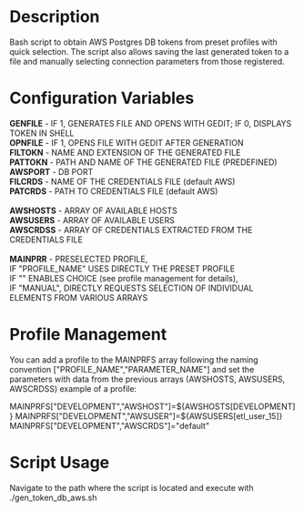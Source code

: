 # Description

Bash script to obtain AWS Postgres DB tokens from preset profiles with quick selection.
The script also allows saving the last generated token to a file and manually selecting connection parameters from those registered.

# Configuration Variables

<b>GENFILE</b>  -  IF 1, GENERATES FILE AND OPENS WITH GEDIT; IF 0, DISPLAYS TOKEN IN SHELL
</br><b>OPNFILE</b>  -  IF 1, OPENS FILE WITH GEDIT AFTER GENERATION
</br><b>FILTOKN</b>  -  NAME AND EXTENSION OF THE GENERATED FILE
</br><b>PATTOKN</b>  -  PATH AND NAME OF THE GENERATED FILE (PREDEFINED)
</br><b>AWSPORT</b>  -  DB PORT
</br><b>FILCRDS</b>  -  NAME OF THE CREDENTIALS FILE (default AWS)
</br><b>PATCRDS</b>  -  PATH TO CREDENTIALS FILE (default AWS)
</br>
</br><b>AWSHOSTS</b> -  ARRAY OF AVAILABLE HOSTS 
</br><b>AWSUSERS</b> -  ARRAY OF AVAILABLE USERS 
</br><b>AWSCRDSS</b> -  ARRAY OF CREDENTIALS EXTRACTED FROM THE CREDENTIALS FILE
</br>
</br><b>MAINPRR</b>  -  PRESELECTED PROFILE,
</br>                  IF "PROFILE_NAME" USES DIRECTLY THE PRESET PROFILE
</br>                  IF "" ENABLES CHOICE (see profile management for details),
</br>                  IF "MANUAL", DIRECTLY REQUESTS SELECTION OF INDIVIDUAL ELEMENTS FROM VARIOUS ARRAYS
                  
# Profile Management

You can add a profile to the MAINPRFS array following the naming convention ["PROFILE_NAME","PARAMETER_NAME"]
and set the parameters with data from the previous arrays (AWSHOSTS, AWSUSERS, AWSCRDSS)
example of a profile:

MAINPRFS["DEVELOPMENT","AWSHOST"]=${AWSHOSTS[DEVELOPMENT]}
MAINPRFS["DEVELOPMENT","AWSUSER"]=${AWSUSERS[etl_user_15]}
MAINPRFS["DEVELOPMENT","AWSCRDS"]="default"

# Script Usage

Navigate to the path where the script is located and execute with ./gen_token_db_aws.sh
